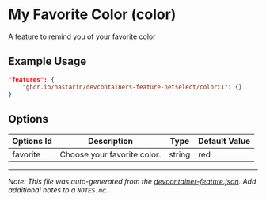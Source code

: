 
# My Favorite Color (color)

A feature to remind you of your favorite color

## Example Usage

```json
"features": {
    "ghcr.io/hastarin/devcontainers-feature-netselect/color:1": {}
}
```

## Options

| Options Id | Description | Type | Default Value |
|-----|-----|-----|-----|
| favorite | Choose your favorite color. | string | red |



---

_Note: This file was auto-generated from the [devcontainer-feature.json](https://github.com/hastarin/devcontainers-feature-netselect/blob/main/src/color/devcontainer-feature.json).  Add additional notes to a `NOTES.md`._
